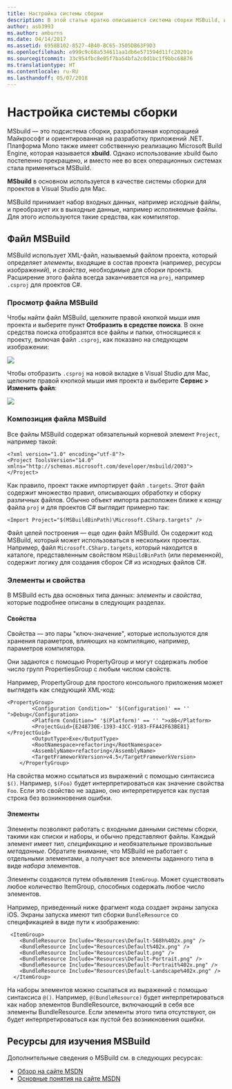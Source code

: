 ```yaml
---
title: Настройка системы сборки
description: В этой статье кратко описывается система сборки MSBuild, используемая в Visual Studio для Mac
author: asb3993
ms.author: amburns
ms.date: 04/14/2017
ms.assetid: 6958B102-8527-4B40-BC65-3505DB63F9D3
ms.openlocfilehash: e999c9c68a534611aa1db6e571594d11fc20201e
ms.sourcegitcommit: 33c954fbc8e05f7ba54bfa2c0d1bc1f9bbc68876
ms.translationtype: HT
ms.contentlocale: ru-RU
ms.lasthandoff: 05/07/2018
---
```

# <a name="customizing-the-build-system"></a>Настройка системы сборки

MSbuild — это подсистема сборки, разработанная корпорацией Майкрософт и ориентированная на разработку приложений .NET. Платформа Mono также имеет собственную реализацию Microsoft Build Engine, которая называется **xbuild**. Однако использование xbuild было постепенно прекращено, и вместо нее во всех операционных системах стала применяться MSBuild.

**MSbuild** в основном используется в качестве системы сборки для проектов в Visual Studio для Mac. 

MSBuild принимает набор входных данных, например исходные файлы, и преобразует их в выходные данные, например исполняемые файлы. Для этого используются такие средства, как компилятор. 


## <a name="msbuild-file"></a>Файл MSBuild

MSBuild использует XML-файл, называемый файлом проекта, который определяет *элементы*, входящие в состав проекта (например, ресурсы изображений), и *свойства*, необходимые для сборки проекта. Расширение этого файла всегда заканчивается на `proj`, например `.csproj` для проектов C#. 

### <a name="viewing-the-msbuild-file"></a>Просмотр файла MSBuild

Чтобы найти файл MSBuild, щелкните правой кнопкой мыши имя проекта и выберите пункт **Отобразить в средстве поиска**. В окне средства поиска отобразятся все файлы и папки, относящиеся к проекту, включая файл `.csproj`, как показано на следующем изображении:

![](media/customizing-build-system-image1.png)

Чтобы отобразить `.csproj` на новой вкладке в Visual Studio для Mac, щелкните правой кнопкой мыши имя проекта и выберите **Сервис > Изменить файл**:

![](media/customizing-build-system-image2.png)

### <a name="composition-of-the-msbuild-file"></a>Композиция файла MSBuild

Все файлы MSBuild содержат обязательный корневой элемент `Project`, например такой:

```
<?xml version="1.0" encoding="utf-8"?>
<Project ToolsVersion="14.0" xmlns="http://schemas.microsoft.com/developer/msbuild/2003">
</Project>
```

Как правило, проект также импортирует файл `.targets`. Этот файл содержит множество правил, описывающих обработку и сборку различных файлов. Обычно объект импорта расположен ближе к концу файла `proj` и для проектов C# выглядит примерно так:

```
<Import Project="$(MSBuildBinPath)\Microsoft.CSharp.targets" />
```

Файл целей построения — еще один файл MSBuild. Он содержит код MSBuild, который может использоваться в нескольких проектах. Например, файл `Microsoft.CSharp.targets`, который находится в каталоге, представленным свойством `MSBuildBinPath` (или переменной), содержит логику для создания сборок C# из исходных файлов C#.

### <a name="items-and-properties"></a>Элементы и свойства

В MSBuild есть два основных типа данных: *элементы* и *свойства*, которые подробнее описаны в следующих разделах.

#### <a name="properties"></a>Свойства

Свойства — это пары "ключ-значение", которые используются для хранения параметров, влияющих на компиляцию, например, параметров компилятора.

Они задаются с помощью PropertyGroup и могут содержать любое число групп PropertiesGroup с любым числом свойств. 

Например, PropertyGroup для простого консольного приложения может выглядеть как следующий XML-код:

```
<PropertyGroup>
        <Configuration Condition=" '$(Configuration)' == '' ">Debug</Configuration>
        <Platform Condition=" '$(Platform)' == '' ">x86</Platform>
        <ProjectGuid>{E248730E-1393-43CC-9183-FFA42F63BE81}</ProjectGuid>
        <OutputType>Exe</OutputType>
        <RootNamespace>refactoring</RootNamespace>
        <AssemblyName>refactoring</AssemblyName>
        <TargetFrameworkVersion>v4.5</TargetFrameworkVersion>
    </PropertyGroup>
```

На свойства можно ссылаться из выражений с помощью синтаксиса `$()`. Например, `$(Foo)` будет интерпретироваться как значение свойства `Foo`. Если это свойство не задано, оно интерпретируется как пустая строка без возникновения ошибки.

#### <a name="items"></a>Элементы

Элементы позволяют работать с входными данными системы сборки, такими как списки и наборы, и обычно представляют файлы. Каждый элемент имеет *тип*, *спецификацию* и необязательные произвольные *метаданные*. Обратите внимание, что MSBuild не работает с отдельными элементами, а получает все элементы заданного типа в виде *набора* элементов.

Элементы создаются путем объявления `ItemGroup`. Может существовать любое количество ItemGroup, способных содержать любое число элементов. 

Например, приведенный ниже фрагмент кода создает экраны запуска iOS. Экраны запуска имеют тип сборки `BundleResource` со спецификацией в виде пути к изображению:

```
 <ItemGroup>
    <BundleResource Include="Resources\Default-568h%402x.png" />
    <BundleResource Include="Resources\Default%402x.png" />
    <BundleResource Include="Resources\Default.png" />
    <BundleResource Include="Resources\Default-Portrait.png" />
    <BundleResource Include="Resources\Default-Portrait%402x.png" />
    <BundleResource Include="Resources\Default-Landscape%402x.png" />
  </ItemGroup>
 ```
 
 На наборы элементов можно ссылаться из выражений с помощью синтаксиса `@()`. Например, `@(BundleResource)` будет интерпретироваться как набор элементов BundleResource, включающий в себя все элементы BundleResource. Если элементы этого типа отсутствуют, он будет интерпретироваться как пустой без возникновения ошибки.

## <a name="resources-for-learning-msbuild"></a>Ресурсы для изучения MSBuild

Дополнительные сведения о MSBuild см. в следующих ресурсах:

* [Обзор на сайте MSDN](https://msdn.microsoft.com/library/dd393574.aspx)
* [Основные понятия на сайте MSDN](https://msdn.microsoft.com/library/dd637714.aspx)


